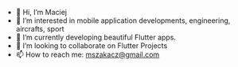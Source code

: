 - 👋 Hi, I’m Maciej
- 👀 I’m interested in mobile application developments, engineering, aircrafts, sport
- 🌱 I’m currently developing beautiful Flutter apps.
- 💞️ I’m looking to collaborate on Flutter Projects
- 📫 How to reach me: mszakacz@gmail.com

<!---
mszakacz/mszakacz is a ✨ special ✨ repository because its `README.md` (this file) appears on your GitHub profile.
You can click the Preview link to take a look at your changes.
--->
